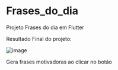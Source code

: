 # Frases_do_dia
Projeto Frases do dia em Flutter

Resultado Final do projeto: 

![image](https://user-images.githubusercontent.com/75454785/157785354-269cbc9b-6ff2-4359-b9f9-8abe18464c56.png)

Gera frases motivadoras ao clicar no botão
